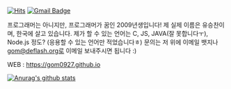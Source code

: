 [![Hits](https://hits.seeyoufarm.com/api/count/incr/badge.svg?url=https%3A%2F%2Fgithub.com%2FGom0927%2FGom0927&count_bg=%2379C83D&title_bg=%23555555&icon=&icon_color=%23E7E7E7&title=hits&edge_flat=false)](https://hits.seeyoufarm.com)
[![Gmail Badge](https://img.shields.io/badge/Gmail-d14836?style=flat-square&logo=Gmail&logoColor=white&link=mailto:oconlygom@gmail.com)](mailto:oconlygom@gmail.com)

프로그래머는 아니지만, 프로그래머가 꿈인 2009년생입니다!
제 실제 이름은 유승찬이며, 한국에 살고 있습니다.
제가 할 수 있는 언어는 C, JS, JAVA(잘 못합니다ㅜ), Node.js 정도? (응용할 수 있는 언어만 적었습니다ㅎ)
문의는 저 위에 이메일 뱃지나 gom@deflash.org로 이메일 보내주시면 됩니다 :)



WEB : https://gom0927.github.io

[![Anurag's github stats](https://github-readme-stats.vercel.app/api?username=Gom0927)](https://github.com/anuraghazra/github-readme-stats)
